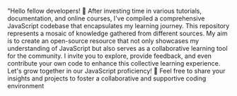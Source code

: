 "Hello fellow developers! 👋 After investing time in various tutorials, documentation, and online courses, I've compiled a comprehensive JavaScript codebase that encapsulates my learning journey. This repository represents a mosaic of knowledge gathered from different sources. My aim is to create an open-source resource that not only showcases my understanding of JavaScript but also serves as a collaborative learning tool for the community. I invite you to explore, provide feedback, and even contribute your own code to enhance this collective learning experience. Let's grow together in our JavaScript proficiency! 🚀 Feel free to share your insights and projects to foster a collaborative and supportive coding environment

